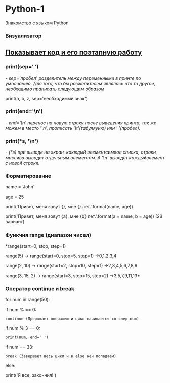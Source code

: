 # Python-1
Знакомство с языком Python

### Визуализатор
## [Показывает код и его поэтапную работу](https://pythontutor.com/)


### __print(sep=' ')__ 
*- sep='пробел' разделитель между переменными в принте по умолчанию. Для того, что бы разжелителем являлось что то другое, необходимо праписать следующим образом* 

print(a, b, z, sep='необходимый знак')


### __print(end='\n\')__ 
*- end='\n' перенос на новую строку после выведения принта, так же можем в место '\n', прописать '\t'(табуляуию) или ' '(пробел).*


### __print(*s, '\n')__ 
_- (*s) при выводе на экран, какждый элементсимвол списка, строки, массива выводит отдельным элементом. А '\n' выведет каждыйэлемент с новой строки._

### Форматирование
name = 'John'

age = 25

print('Привет, меня зовут {}, мне {} лет.'.format(name, age))

print('Привет, меня зовут {a}, мне {b} лет.'.format(a = name, b = age)) (2й вариант)

### Функчия __range__ (диапазон чисел)
*range(start=0, stop, step=1)

range(5) -> range(start=0, stop=5, step=1) ->0,1,2,3,4

range(2, 10) -> range(start=2, stop=10, step=1) ->2,3,4,5,6,7,8,9

range(3, 15, 2) -> range(start=3, stop=15, step=2) ->3,5,7,9,11,13*

### Оператор __continue__ и __break__
for num in range(50):

  if num % == 0:

    continue (Прерывает операшию и цикл начинается со след num)
  if num % 3 == 0:

    print(num, end=' ')
  if num == 33:

    break (Завершает весь цикл и в else нен попадаем)

else:

  print('Я все, закончил!')
  